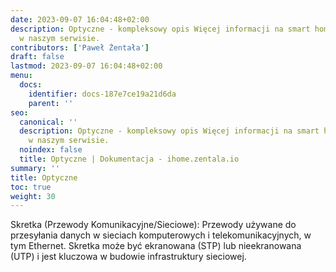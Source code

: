 ```yaml
---
date: 2023-09-07 16:04:48+02:00
description: Optyczne - kompleksowy opis Więcej informacji na smart home znajdziesz
  w naszym serwisie.
contributors: ['Paweł Żentała']
draft: false
lastmod: 2023-09-07 16:04:48+02:00
menu:
  docs:
    identifier: docs-187e7ce19a21d6da
    parent: ''
seo:
  canonical: ''
  description: Optyczne - kompleksowy opis Więcej informacji na smart home znajdziesz
    w naszym serwisie.
  noindex: false
  title: Optyczne | Dokumentacja - ihome.zentala.io
summary: ''
title: Optyczne
toc: true
weight: 30
---
```



Skretka (Przewody Komunikacyjne/Sieciowe): Przewody używane do przesyłania danych w sieciach komputerowych i telekomunikacyjnych, w tym Ethernet. Skretka może być ekranowana (STP) lub nieekranowana (UTP) i jest kluczowa w budowie infrastruktury sieciowej.
